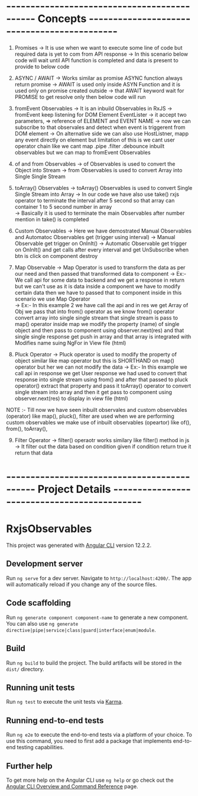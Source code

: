 # --------------------------------------------  Concepts  --------------------------------------------  
1. Promises
-> It is use when we want to execute some line of code but required data is yet to com from API response 
-> In this scenario below code will wait until API function is completed and data is present to provide to below code


2. ASYNC / AWAIT
-> Works similar as promise ASYNC function always return promise 
-> AWAIT is used only inside ASYN Function and it is used only on promise created outside 
-> that AWAIT keyword wait for PROMISE to get resolve only then below code will run

3. fromEvent Observables
-> It is an inbuild Observables in RxJS
-> fromEvent keep listening for DOM Element EventLister
-> it accept two parameters, => reference of ELEMENT and EVENT NAME
-> now we can subscribe to that observales and detect when event is triggerent from DOM element
-> On alternative side we can also use HostListner, mapp any event directly on element but limitation of this is we cant user operator chain like we cant map .pipe .filter .debounce inbuilt observables but we can map to fromEvent Observables 

4. of and from Observables
-> of Observables is used to convert the Object into Stream 
-> from Observables is used to convert Array into Single Single Stream

5. toArray() Observables
-> toArray() Observables is used to convert Single Single Stream into Array 
-> In our code we have also use take() rxjs operator to terminate the interval after 5 second
    so that array can container 1 to 5 second number in array  
    -> Basically it is used to terminate the main Observables after number mention in take() is completed


6. Custom Observables 
-> Here we have demostrated Manual Observables and Automatoc Observables get (trigger using interval)
-> Manual Observable get trigger on OnInIt()
-> Automatic Observable get trigger on OnInIt() and get calls after every  interval and get UnSubscribe when btn is click on component destroy


7. Map Observable
-> Map Operator is used to transform the data as per our need and then passed that transformed data to component
-> Ex:- We call api for some data to backend and we get a response in return but we can't use as it is data inside a component
we have to modify certain data then we have to passed that to component inside in this scenario we use Map Operator   
-> Ex:- In this example 2 we have call the api and in res we get Array of Obj we pass that into from() operator as we know
from() operator convert array into single single stream that single stream is pass to map() operator inside map we modify the property (name) of single object and then pass to component using observer.next(res) and that single single response get push in array and that array is integrated with Modifies name suing NgFor in View file (html)   


8. Pluck Operator
-> Pluck operator is used to modify the property of object similar like map operator but this is SHORTHAND on map() operator but her we can not modify the data 
-> Ex:- In this example we call api in response we get User response we had used to convert that response into single stream using from() and after that passed to pluck operator() extract that property and pass it toArray() operator to convert single stream into array and then it get pass to component using observer.next(res) to display in view file (html)


NOTE :- Till now we have seen inbuilt observales and custom observables (operator) like map(), pluck(), filter  are used when we are performing custom observables we make use of inbuilt observables (opeartor) like of(), from(), toArray(),

9. Filter Operator
-> filter() operaotr works similary like filter() method in js
-> It filter out the data based on condition given if condition return true it return that data 




























# --------------------------------------------  Project Details --------------------------------------------  

# RxjsObservables

This project was generated with [Angular CLI](https://github.com/angular/angular-cli) version 12.2.2.

## Development server

Run `ng serve` for a dev server. Navigate to `http://localhost:4200/`. The app will automatically reload if you change any of the source files.

## Code scaffolding

Run `ng generate component component-name` to generate a new component. You can also use `ng generate directive|pipe|service|class|guard|interface|enum|module`.

## Build

Run `ng build` to build the project. The build artifacts will be stored in the `dist/` directory.

## Running unit tests

Run `ng test` to execute the unit tests via [Karma](https://karma-runner.github.io).

## Running end-to-end tests

Run `ng e2e` to execute the end-to-end tests via a platform of your choice. To use this command, you need to first add a package that implements end-to-end testing capabilities.

## Further help

To get more help on the Angular CLI use `ng help` or go check out the [Angular CLI Overview and Command Reference](https://angular.io/cli) page.
